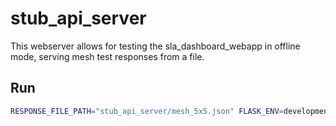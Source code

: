 # stub_api_server

This webserver allows for testing the sla_dashboard_webapp in offline mode, serving mesh test responses from a file.

## Run

```bash
RESPONSE_FILE_PATH="stub_api_server/mesh_5x5.json" FLASK_ENV=development FLASK_APP=stub_api_server flask run --port=9050
```
